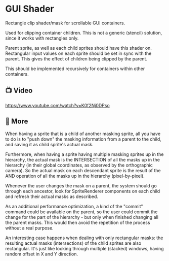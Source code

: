 # GUI Shader

Rectangle clip shader/mask for scrollable GUI containers.

Used for clipping container children.
This is not a generic (stencil) solution, since it works with rectangles only.

Parent sprite, as well as each child sprites should have this shader on.
Rectangular input values on each sprite should be set in sync with the parent.
This gives the effect of children being clipped by the parent.

This should be implemented recursively for containers within other containers.

## :tv: Video

https://www.youtube.com/watch?v=K0f2Nj0DPso

## :rocket: More

When having a sprite that is a child of another masking sprite, all you have to do is to "push down" the
masking information from a parent to the child, and saving it as child sprite's actual mask.

Furthermore, when having a sprite having multiple masking sprites up in the hierarchy, the actual mask is
the INTERSECTION of all the masks up in the hierarchy (in their global coordinates, as observed by the
orthographic camera). So the actual mask on each descendant sprite is the result of the AND operation of
all the masks up in the hierarchy (pixel-by-pixel).

Whenever the user changes the mask on a parent, the system should go through each ancestor, look for
SpriteRenderer components on each child and refresh their actual masks as described.

As an additional performance optimization, a kind of the "commit" command could be available on the
parent, so the user could commit the change for the part of the hierarchy - but only when finished changing
all the parent masks. This would then avoid the repetition of the process without a real purpose.

An interesting case happens when dealing with only rectangular masks: the resulting actual masks
(intersections) of the child sprites are also rectangular. It's just like looking through multiple (stacked)
windows, having random offset in X and Y direction.